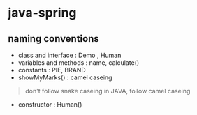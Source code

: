 # java-spring  
##  naming conventions

- class and interface : Demo , Human
- variables and methods : name, calculate()
- constants : PIE, BRAND
- showMyMarks() : camel caseing

> don't follow snake caseing in JAVA, follow camel caseing

- constructor : Human()